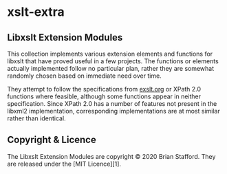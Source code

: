 # xslt-extra

## Libxslt Extension Modules

This collection implements various extension elements and functions for libxslt
that have proved useful in a few projects. The functions or elements actually
implemented follow no particular plan, rather they are somewhat randomly chosen
based on immediate need over time.

They attempt to follow the specifications from [exslt.org](http://exslt.org/)
or XPath 2.0 functions where feasible, although some functions appear in
neither specification. Since XPath 2.0 has a number of features not present in
the libxml2 implementation, corresponding implementations are at most similar
rather than identical.

## Copyright & Licence

The Libxslt Extension Modules are copyright © 2020 Brian Stafford.
They are released under the [MIT Licence][1].

